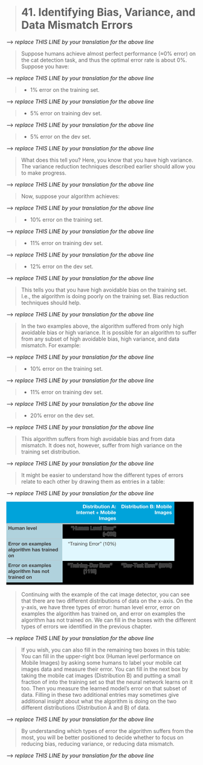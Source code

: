 > # 41. Identifying Bias, Variance, and Data Mismatch Errors

--> _replace THIS LINE by your translation for the above line_


> Suppose humans achieve almost perfect performance (≈0% error) on the cat detection task, and thus the optimal error rate is about 0%. Suppose you have:

--> _replace THIS LINE by your translation for the above line_

> * 1% error on the training set.

--> _replace THIS LINE by your translation for the above line_


> * 5% error on training dev set.

--> _replace THIS LINE by your translation for the above line_


> * 5% error on the dev set.

--> _replace THIS LINE by your translation for the above line_

> What does this tell you? Here, you know that you have high variance. The variance reduction techniques described earlier should allow you to make progress.

--> _replace THIS LINE by your translation for the above line_


> Now, suppose your algorithm achieves:

--> _replace THIS LINE by your translation for the above line_


> * 10% error on the training set.

--> _replace THIS LINE by your translation for the above line_


> * 11% error on training dev set.

--> _replace THIS LINE by your translation for the above line_


> * 12% error on the dev set.

--> _replace THIS LINE by your translation for the above line_


> This tells you that you have high avoidable bias on the training set. I.e., the algorithm is doing poorly on the training set. Bias reduction techniques should help.

--> _replace THIS LINE by your translation for the above line_


> In the two examples above, the algorithm suffered from only high avoidable bias or high variance. It is possible for an algorithm to suffer from any subset of high avoidable bias, high variance, and data mismatch. For example:

--> _replace THIS LINE by your translation for the above line_


> * 10% error on the training set.

--> _replace THIS LINE by your translation for the above line_


> * 11% error on training dev set.

--> _replace THIS LINE by your translation for the above line_


> * 20% error on the dev set.

--> _replace THIS LINE by your translation for the above line_


> This algorithm suffers from high avoidable bias and from data mismatch. It does not, however, suffer from high variance on the training set distribution.

--> _replace THIS LINE by your translation for the above line_


> It might be easier to understand how the different types of errors relate to each other by drawing them as entries in a table:

--> _replace THIS LINE by your translation for the above line_


![img](../imgs/C41_01.png)

> Continuing with the example of th​e cat image detector, you can see that there are two different distributions of data on the x-axis. On the y-axis, we ha​ve three types of error: human level error, error on examples the algorithm has trained on, and error on examples the algorithm has not trained on. We can fill in the boxes with the different types of errors we identified in the previous chapter.

--> _replace THIS LINE by your translation for the above line_


> If you wish, you can also fill in the remaining two boxes in this table: You can fill in the upper-right box (Human level performance on Mobile Images) by asking some humans to label your mobile cat images data and measure their error. You can fill in the next box by taking the mobile cat images (Distribution B) and putting a small fraction of into the training set so that the neural network learns on it too. Then you measure the learned model’s error on that subset of data. Filling in these two additional entries may sometimes give additional insight about what the algorithm is doing on the two different distributions (Distribution A and B) of data.

--> _replace THIS LINE by your translation for the above line_


> By understanding which types of error the algorithm suffers from the most, you will be better positioned to decide whether to focus on reducing bias, reducing variance, or reducing data mismatch.

--> _replace THIS LINE by your translation for the above line_

